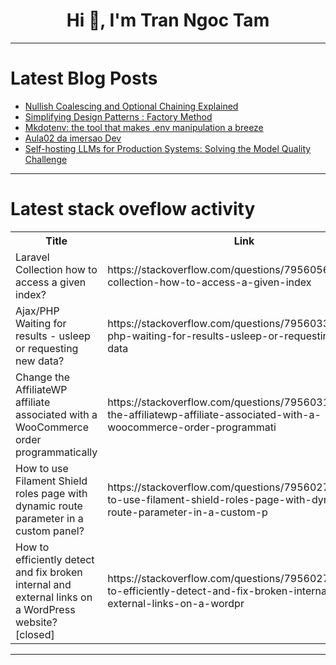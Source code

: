 <h1 align="center">Hi 👋, I'm Tran Ngoc Tam</h1>

---

# Latest Blog Posts 
<!-- BLOG-POST-LIST:START -->
- [Nullish Coalescing and Optional Chaining Explained](https://dev.to/omriluz1/nullish-coalescing-and-optional-chaining-explained-igb)
- [Simplifying Design Patterns : Factory Method](https://dev.to/bccaxias/simplifying-design-patterns-factory-method-16f6)
- [Mkdotenv: the tool that makes .env manipulation a breeze](https://dev.to/pcmagas/mkdotenv-the-tool-that-makes-env-manipulation-a-breeze-16m8)
- [Aula02 da imersao Dev](https://dev.to/fernandamaresi/aula02-da-imersao-dev-2l46)
- [Self-hosting LLMs for Production Systems: Solving the Model Quality Challenge](https://dev.to/ezodude/self-hosting-llms-for-production-systems-solving-the-model-quality-challenge-3h6i)
<!-- BLOG-POST-LIST:END -->

---

# Latest stack oveflow activity
<table>
  <tr><th>Title</th><th>Link</th></tr>
  <!-- STACKOVERFLOW:START --><tr><td>Laravel Collection how to access a given index?</td><td>https://stackoverflow.com/questions/79560560/laravel-collection-how-to-access-a-given-index</td></tr><tr><td>Ajax/PHP Waiting for results - usleep or requesting new data?</td><td>https://stackoverflow.com/questions/79560332/ajax-php-waiting-for-results-usleep-or-requesting-new-data</td></tr><tr><td>Change the AffiliateWP affiliate associated with a WooCommerce order programmatically</td><td>https://stackoverflow.com/questions/79560311/change-the-affiliatewp-affiliate-associated-with-a-woocommerce-order-programmati</td></tr><tr><td>How to use Filament Shield roles page with dynamic route parameter in a custom panel?</td><td>https://stackoverflow.com/questions/79560277/how-to-use-filament-shield-roles-page-with-dynamic-route-parameter-in-a-custom-p</td></tr><tr><td>How to efficiently detect and fix broken internal and external links on a WordPress website? [closed]</td><td>https://stackoverflow.com/questions/79560270/how-to-efficiently-detect-and-fix-broken-internal-and-external-links-on-a-wordpr</td></tr><!-- STACKOVERFLOW:END -->
</table>

---


